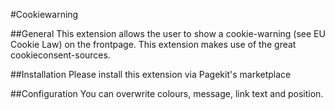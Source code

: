 #Cookiewarning

##General
This extension allows the user to show a cookie-warning (see EU Cookie Law) on the frontpage. This extension makes use of the great cookieconsent-sources.

##Installation
Please install this extension via Pagekit's marketplace

##Configuration
You can overwrite colours, message, link text and position.
